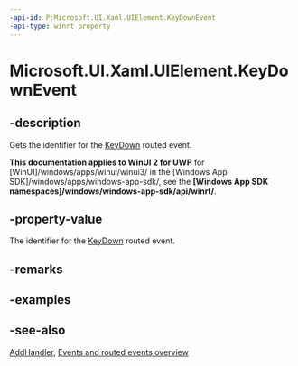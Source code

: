 ```yaml
---
-api-id: P:Microsoft.UI.Xaml.UIElement.KeyDownEvent
-api-type: winrt property
---
```


<!-- Property syntax
public Windows.UI.Xaml.RoutedEvent KeyDownEvent { get; }
-->

# Microsoft.UI.Xaml.UIElement.KeyDownEvent

## -description
Gets the identifier for the [KeyDown](uielement_keydown.md) routed event.

**This documentation applies to WinUI 2 for UWP** for [WinUI]/windows/apps/winui/winui3/ in the [Windows App SDK]/windows/apps/windows-app-sdk/, see the **[Windows App SDK namespaces]/windows/windows-app-sdk/api/winrt/**.

## -property-value
The identifier for the [KeyDown](uielement_keydown.md) routed event.

## -remarks

## -examples

## -see-also
[AddHandler](uielement_addhandler_1350394113.md), [Events and routed events overview](/windows/uwp/xaml-platform/events-and-routed-events-overview)
